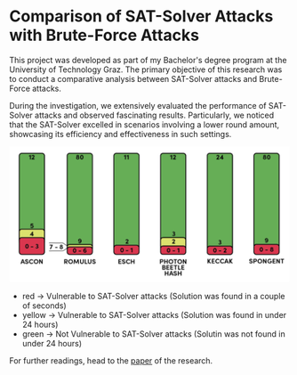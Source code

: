 # Comparison of SAT-Solver Attacks with Brute-Force Attacks 

This project was developed as part of my Bachelor's degree program at the University of Technology Graz. The primary objective of this research was to conduct a comparative analysis between SAT-Solver attacks and Brute-Force attacks.

During the investigation, we extensively evaluated the performance of SAT-Solver attacks and observed fascinating results. Particularly, we noticed that the SAT-Solver excelled in scenarios involving a lower round amount, showcasing its efficiency and effectiveness in such settings.

![](public/results.png)

- red $\rightarrow$ Vulnerable to SAT-Solver attacks (Solution was found in a couple of seconds)
- yellow $\rightarrow$ Vulnerable to SAT-Solver attacks (Solution was found in under 24 hours)
- green $\rightarrow$ Not Vulnerable to SAT-Solver attacks (Solutin was not found in under 24 hours)

For further readings, head to the [paper](https://docs.google.com/viewer?url=https://fileserver.p4s3r0.com/personal/documents/bac_thesis.pdf) of the research.